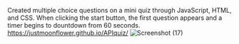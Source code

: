Created multiple choice questions on a mini quiz through JavaScript, HTML, and CSS. When clicking the start button, the first question appears and a timer begins to dountdown from 60 seconds.
https://justmoonflower.github.io/APIquiz/
![Screenshot (17)](https://github.com/justmoonflower/APIquiz/assets/148883248/d8cc2df5-333f-4241-9a89-9cd505521ba9)

